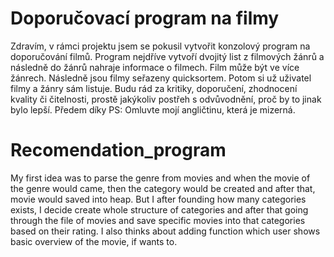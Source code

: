 # Doporučovací program na filmy
Zdravím, v rámci projektu jsem se pokusil vytvořit konzolový program na doporučování filmů.
Program nejdříve vytvoří dvojitý list z filmových žánrů a následně do žánrů nahraje informace o filmech.
Film může být ve více žánrech. 
Následně jsou filmy seřazeny quicksortem. 
Potom si už uživatel filmy a žánry sám listuje.
Budu rád za kritiky, doporučení, zhodnocení kvality či čitelnosti, prostě jakýkoliv postřeh 
s odvůvodnění, proč by to jinak bylo lepší. 
Předem díky
PS: Omluvte mojí angličtinu, která je mizerná. 

# Recomendation_program
My first idea was to parse the genre from movies and when the movie of the genre would came, then 
the category would be created and after that, movie would saved into heap.
But I after founding how many categories exists, I decide create whole structure of categories
and after that going through the file of movies and save specific movies into that categories based on
their rating.
I also thinks about adding function which user shows basic overview of the movie, if wants to.
